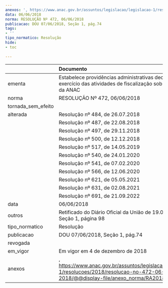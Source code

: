 ```yaml
---
anexos: ', https://www.anac.gov.br/assuntos/legislacao/legislacao-1/resolucoes/2018/resolucao-no-472-06-06-2018/@@display-file/anexo_norma/RA2018-0472.pdf'
data: 06/06/2018
norma: RESOLUÇÃO Nº 472, 06/06/2018
publicacao: DOU 07/06/2018, Seção 1, pág.74
tags:
- ''
tipo_normatico: Resolução
hide: 
- toc 
 
---
```


|                    | Documento                                                                                                                                         |
|:-------------------|:--------------------------------------------------------------------------------------------------------------------------------------------------|
| ementa             | Estabelece providências administrativas decorrentes do exercício das atividades de fiscalização sob competência da ANAC                           |
| norma              | RESOLUÇÃO Nº 472, 06/06/2018                                                                                                                      |
| tornada_sem_efeito |                                                                                                                                                   |
| alterada           | Resolução nº 484, de 26.07.2018                                                                                                                   |
|                    | Resolução nº 487, de 22.08.2018                                                                                                                   |
|                    | Resolução nº 497, de 29.11.2018                                                                                                                   |
|                    | Resolução nº 500, de 12.12.2018                                                                                                                   |
|                    | Resolução nº 517, de 14.05.2019                                                                                                                   |
|                    | Resolução nº 540, de 24.01.2020                                                                                                                   |
|                    | Resolução nº 541, de 07.02.2020                                                                                                                   |
|                    | Resolução nº 566, de 12.06.2020                                                                                                                   |
|                    | Resolução nº 621, de 05.05.2021                                                                                                                   |
|                    | Resolução nº 631, de 02.08.2021                                                                                                                   |
|                    | Resolução nº 691, de 21.09.2022                                                                                                                   |
| data               | 06/06/2018                                                                                                                                        |
| outros             | Retificado do Diário Oficial da União de 19.06.2018, Seção 1, página 98                                                                           |
| tipo_normatico     | Resolução                                                                                                                                         |
| publicacao         | DOU 07/06/2018, Seção 1, pág.74                                                                                                                   |
| revogada           |                                                                                                                                                   |
| em_vigor           | Em vigor em 4 de dezembro de 2018                                                                                                                 |
| anexos             | , https://www.anac.gov.br/assuntos/legislacao/legislacao-1/resolucoes/2018/resolucao-no-472-06-06-2018/@@display-file/anexo_norma/RA2018-0472.pdf |